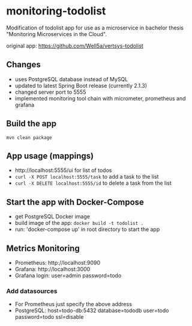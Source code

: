 # monitoring-todolist
Modification of todolist app for use as a microservice in bachelor thesis "Monitoring Microservices in the Cloud".

original app: https://github.com/Well5a/vertsys-todolist

## Changes
* uses PostgreSQL database instead of MySQL
* updated to latest Spring Boot release (currently 2.1.3)
* changed server port to 5555
* implemented monitoring tool chain with micrometer, prometheus and grafana

## Build the app
```
mvn clean package
```

## App usage (mappings)
* http://localhost:5555/ui for list of todos
* `curl -X POST localhost:5555/task` to add a task to the list
* `curl -X DELETE localhost:5555/id` to delete a task from the list

## Start the app with Docker-Compose
* get PostgreSQL Docker image
* build image of the app: `docker build -t todolist .`
* run: 'docker-compose up' in root directory to start the app

## Metrics Monitoring
* Prometheus: http://localhost:9090
* Grafana: http://localhost:3000
* Grafana login: user=admin password=todo

### Add datasources
* For Prometheus just specify the above address
* PostgreSQL: host=todo-db:5432 database=tododb user=todo password=todo ssl=disable
